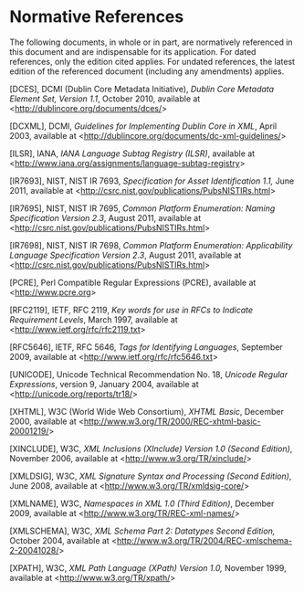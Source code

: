 # Normative References

The following documents, in whole or in part, are normatively referenced
in this document and are indispensable for its application. For dated
references, only the edition cited applies. For undated references, the
latest edition of the referenced document (including any amendments)
applies.

\[DCES\], DCMI (Dublin Core Metadata Initiative), *Dublin Core Metadata
Element Set, Version 1.1*, October 2010, available at
\<<http://dublincore.org/documents/dces/>\>

\[DCXML\], DCMI, *Guidelines for Implementing Dublin Core in XML*, April
2003, available at
\<<http://dublincore.org/documents/dc-xml-guidelines/>\>

\[ILSR\], IANA, *IANA Language Subtag Registry (ILSR)*, available at
\<<http://www.iana.org/assignments/language-subtag-registry>\>

\[IR7693\], NIST, NIST IR 7693, *Specification for Asset Identification
1.1,* June 2011, available at
\<<http://csrc.nist.gov/publications/PubsNISTIRs.html>\>

\[IR7695\], NIST, NIST IR 7695, *Common Platform Enumeration: Naming
Specification Version 2.3*, August 2011, available at
\<<http://csrc.nist.gov/publications/PubsNISTIRs.html>\>

\[IR7698\], NIST, NIST IR 7698, *Common Platform Enumeration:
Applicability Language Specification Version 2.3*, August 2011,
available at \<<http://csrc.nist.gov/publications/PubsNISTIRs.html>\>

\[PCRE\], Perl Compatible Regular Expressions (PCRE), available at
\<<http://www.pcre.org>\>

\[RFC2119\], IETF, RFC 2119, *Key words for use in RFCs to Indicate
Requirement Levels*, March 1997, available at
\<<http://www.ietf.org/rfc/rfc2119.txt>\>

\[RFC5646\], IETF, RFC 5646, *Tags for Identifying Languages*, September
2009, available at \<<http://www.ietf.org/rfc/rfc5646.txt>\>

\[UNICODE\], Unicode Technical Recommendation No. 18, *Unicode Regular
Expressions*, version 9, January 2004, available at
\<<http://unicode.org/reports/tr18/>\>

\[XHTML\], W3C (World Wide Web Consortium), *XHTML Basic*, December
2000, available at
\<<http://www.w3.org/TR/2000/REC-xhtml-basic-20001219/>\>

\[XINCLUDE\], W3C, *XML Inclusions (XInclude) Version 1.0 (Second
Edition)*, November 2006, available at
\<<http://www.w3.org/TR/xinclude/>\>

\[XMLDSIG\], W3C, *XML Signature Syntax and Processing (Second
Edition)*, June 2008, available at
\<<http://www.w3.org/TR/xmldsig-core/>\>

\[XMLNAME\], W3C, *Namespaces in XML 1.0 (Third Edition)*, December
2009, available at \<<http://www.w3.org/TR/REC-xml-names/>\>

\[XMLSCHEMA\], W3C, *XML Schema Part 2: Datatypes Second Edition,*
October 2004, available at
\<<http://www.w3.org/TR/2004/REC-xmlschema-2-20041028/>\>

\[XPATH\], W3C, *XML Path Language (XPath) Version 1.0,* November 1999,
available at \<<http://www.w3.org/TR/xpath/>\>
